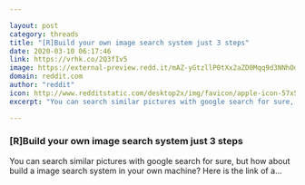 ```yaml
---

layout: post
category: threads
title: "[R]Build your own image search system just 3 steps"
date: 2020-03-10 06:17:46
link: https://vrhk.co/2Q3fIv5
image: https://external-preview.redd.it/mAZ-yGtzllP0tXx2aZD0Mqq9d3NNhOdcLXr31sPUfBY.jpg?width=400&height=209.42408377&auto=webp&crop=400:209.42408377,smart&s=7000c0873eeaf11d00ee3416fa6c7f5eebf27c81
domain: reddit.com
author: "reddit"
icon: http://www.redditstatic.com/desktop2x/img/favicon/apple-icon-57x57.png
excerpt: "You can search similar pictures with google search for sure, but how about build a image search system in your own machine? Here is the link of a..."

---
```


### [R]Build your own image search system just 3 steps

You can search similar pictures with google search for sure, but how about build a image search system in your own machine? Here is the link of a...
